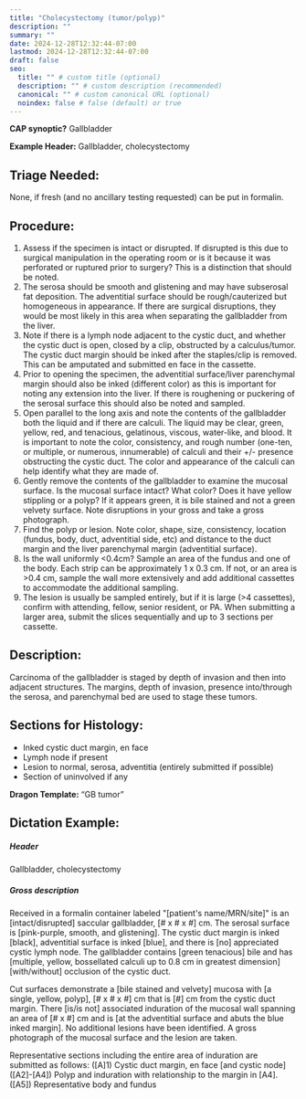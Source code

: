```yaml
---
title: "Cholecystectomy (tumor/polyp)"
description: ""
summary: ""
date: 2024-12-28T12:32:44-07:00
lastmod: 2024-12-28T12:32:44-07:00
draft: false
seo:
  title: "" # custom title (optional)
  description: "" # custom description (recommended)
  canonical: "" # custom canonical URL (optional)
  noindex: false # false (default) or true
---
```

**CAP synoptic?** Gallbladder

**Example Header:** Gallbladder, cholecystectomy

## Triage Needed:
None, if fresh (and no ancillary testing requested) can be put in formalin.

## Procedure:
1. Assess if the specimen is intact or disrupted. If disrupted is this due to surgical manipulation in the operating room or is it because it was perforated or ruptured prior to surgery? This is a distinction that should be noted. 
2. The serosa should be smooth and glistening and may have subserosal fat deposition. The adventitial surface should be rough/cauterized but homogeneous in appearance. If there are surgical disruptions, they would be most likely in this area when separating the gallbladder from the liver.
3. Note if there is a lymph node adjacent to the cystic duct, and whether the cystic duct is open, closed by a clip, obstructed by a calculus/tumor. The cystic duct margin should be inked after the staples/clip is removed. This can be amputated and submitted en face in the cassette.
4. Prior to opening the specimen, the adventitial surface/liver parenchymal margin should also be inked (different color) as this is important for noting any extension into the liver. If there is roughening or puckering of the serosal surface this should also be noted and sampled. 
5. Open parallel to the long axis and note the contents of the gallbladder both the liquid and if there are calculi. The liquid may be clear, green, yellow, red, and tenacious, gelatinous, viscous, water-like, and blood. It is important to note the color, consistency, and rough number (one-ten, or multiple, or numerous, innumerable) of calculi and their +/- presence obstructing the cystic duct. The color and appearance of the calculi can help identify what they are made of.
6. Gently remove the contents of the gallbladder to examine the mucosal surface. Is the mucosal surface intact? What color? Does it have yellow stippling or a polyp? If it appears green, it is bile stained and not a green velvety surface. Note disruptions in your gross and take a gross photograph. 
7. Find the polyp or lesion. Note color, shape, size, consistency, location (fundus, body, duct, adventitial side, etc) and distance to the duct margin and the liver parenchymal margin (adventitial surface). 
8. Is the wall uniformly <0.4cm? Sample an area of the fundus and one of the body. Each strip can be approximately 1 x 0.3 cm.  If not, or an area is >0.4 cm, sample the wall more extensively and add additional cassettes to accommodate the additional sampling.
9. The lesion is usually be sampled entirely, but if it is large (>4 cassettes), confirm with attending, fellow, senior resident, or PA. When submitting a larger area, submit the slices sequentially and up to 3 sections per cassette.
    
## Description:
Carcinoma of the gallbladder is staged by depth of invasion and then into adjacent structures. The margins, depth of invasion, presence into/through the serosa, and parenchymal bed are used to stage these tumors.

## Sections for Histology: 
- Inked cystic duct margin, en face
- Lymph node if present
- Lesion to normal, serosa, adventitia (entirely submitted if possible)
- Section of uninvolved if any

**Dragon Template:** “GB tumor”

## Dictation Example:
##### Header
Gallbladder, cholecystectomy

##### Gross description
Received in a formalin container labeled "[patient's name/MRN/site]" is an [intact/disrupted] saccular gallbladder, [# x # x #] cm. The serosal surface is [pink-purple, smooth, and glistening]. The cystic duct margin is inked [black], adventitial surface is inked [blue], and there is [no] appreciated cystic lymph node. The gallbladder contains [green tenacious] bile and has [multiple, yellow, bossellated calculi up to 0.8 cm in greatest dimension] [with/without] occlusion of the cystic duct. 

Cut surfaces demonstrate a [bile stained and velvety] mucosa with [a single, yellow, polyp], [# x # x #] cm that is [#] cm from the cystic duct margin. There [is/is not] associated induration of the mucosal wall spanning an area of [# x #] cm and is [at the adventitial surface and abuts the blue inked margin]. No additional lesions have been identified. A gross photograph of the mucosal surface and the lesion are taken. 

Representative sections including the entire area of induration are submitted as follows:
([A]1) Cystic duct margin, en face [and cystic node]</br>
([A2]-[A4]) Polyp and induration with relationship to the margin in [A4].</br>
([A5]) Representative body and fundus